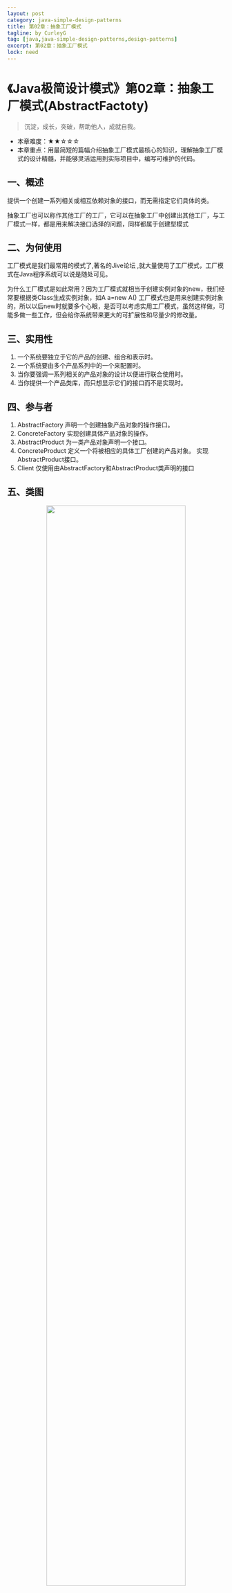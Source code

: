 ```yaml
---
layout: post
category: java-simple-design-patterns
title: 第02章：抽象工厂模式
tagline: by CurleyG
tag: [java,java-simple-design-patterns,design-patterns]
excerpt: 第02章：抽象工厂模式
lock: need
---
```


# 《Java极简设计模式》第02章：抽象工厂模式(AbstractFactoty)

> 沉淀，成长，突破，帮助他人，成就自我。

* 本章难度：★★☆☆☆
* 本章重点：用最简短的篇幅介绍抽象工厂模式最核心的知识，理解抽象工厂模式的设计精髓，并能够灵活运用到实际项目中，编写可维护的代码。

## 一、概述

提供一个创建一系列相关或相互依赖对象的接口，而无需指定它们具体的类。

抽象⼯⼚也可以称作其他⼯⼚的⼯⼚，它可以在抽象⼯⼚中创建出其他⼯⼚，与⼯⼚模式⼀样，都是⽤来解决接⼝选择的问题，同样都属于创建型模式

## 二、为何使用

工厂模式是我们最常用的模式了,著名的Jive论坛 ,就大量使用了工厂模式，工厂模式在Java程序系统可以说是随处可见。

为什么工厂模式是如此常用？因为工厂模式就相当于创建实例对象的new，我们经常要根据类Class生成实例对象，如A a=new A() 工厂模式也是用来创建实例对象的，所以以后new时就要多个心眼，是否可以考虑实用工厂模式，虽然这样做，可能多做一些工作，但会给你系统带来更大的可扩展性和尽量少的修改量。

## 三、实用性

1.   一个系统要独立于它的产品的创建、组合和表示时。
2.   一个系统要由多个产品系列中的一个来配置时。
3.   当你要强调一系列相关的产品对象的设计以便进行联合使用时。
4.   当你提供一个产品类库，而只想显示它们的接口而不是实现时。 

## 四、参与者

1.    AbstractFactory 声明一个创建抽象产品对象的操作接口。
2.    ConcreteFactory 实现创建具体产品对象的操作。
3.    AbstractProduct 为一类产品对象声明一个接口。
4.    ConcreteProduct 定义一个将被相应的具体工厂创建的产品对象。 实现AbstractProduct接口。
5.    Client 仅使用由AbstractFactory和AbstractProduct类声明的接口

## 五、类图

<div align="center">
    <img src="https://binghe.gitcode.host/assets/images/core/design/2023-07-10-001.png?raw=true" width="80%">
    <br/>
</div>

## 六、示例一

-    **AbstractFactory**

定义抽象工程类IAnimalFactory

```java
public interface IAnimalFactory {
    /**
     * 定义创建Icat接口实例的方法
     * @return
     */
    ICat createCat();
    /**
     * 定义创建IDog接口实例的方法
     * @return
     */
    IDog createDog();
}
```

-  **ConcreteFactory**

创建抽象工厂类的两个实现类，WhiteAnimalFactory和BlackAnimalFactory

```java
public class WhiteAnimalFactory implements IAnimalFactory {

    public ICat createCat() {
        return new WhiteCat();
    }

    public IDog createDog() {
        return new WhiteDog();
    }
}
```

```java
public class BlackAnimalFactory implements IAnimalFactory {
	@Override
    public ICat createCat() {
        return new BlackCat();
    }

    public IDog createDog() {
        return new BlackDog();
    }

}
```

-  **AbstractProduct**

定义抽象工厂中要生产的抽象产品接口ICat和IDog

```java
public interface ICat {
    /**
     * 定义方法
     */
    void eat();
}
```

```java
public interface IDog {
	 /**
     * 定义方法
     */
    void eat();
}
```

-  **ConcreteProduct**

创建产品的实现类BlackCat、BlackDog、WhiteCat、WhiteDog

```java
public class BlackCat implements ICat {
	@Override
    public void eat() {
        System.out.println("The black cat is eating!");
    }
}
```

```java
public class BlackDog implements IDog {
	@Override
    public void eat() {
        System.out.println("The black dog is eating");
    }
}
```

```java
public class WhiteCat implements ICat {
	@Override
    public void eat() {
        System.out.println("The white cat is eating!");
    }
}
```

```java
public class WhiteDog implements IDog {
	@Override
    public void eat() {
        System.out.println("The white dog is eating!");
    }

}
```

-  **Client**

定义一个测试类Test

```java
public class Test {
	public static void main(String[] args) {
	    IAnimalFactory blackAnimalFactory = new BlackAnimalFactory();
	    ICat blackCat = blackAnimalFactory.createCat();
	    blackCat.eat();
	    IDog blackDog = blackAnimalFactory.createDog();
	    blackDog.eat();
	    
	    IAnimalFactory whiteAnimalFactory = new WhiteAnimalFactory();
	    ICat whiteCat = whiteAnimalFactory.createCat();
	    whiteCat.eat();
	    IDog whiteDog = whiteAnimalFactory.createDog();
	    whiteDog.eat();
	}
}
```

- **输出结果**

```bash
The black cat is eating!
The black dog is eating
The white cat is eating!
The white dog is eating!
```

## 七、示例二

公司早期接⼊七⽜云OSS（对象存储服务）上传图⽚与视频，后因业务调整，公司要求额外⽀持阿⾥云、腾讯云等其他云服务商，并且可以对客户提供外界访问。

设计要求为：允许在不破坏原有代码逻辑情况下，实现对任意三⽅云⼚商的接⼊。

![image-20241119172424093](https://curleyg-1311489005.cos.ap-shanghai.myqcloud.com/image-20241119172424093.png)

**抽象⼯⼚模式**

顾名思义即为⼯⼚的⼯⼚，通过构建顶层的抽象⼯⼚和抽象的产品，屏蔽系列产品的构建过程。

抽象⼯⼚与抽象的系列产品接⼝

```java
package com.itlaoqi.abstractfactory.factory;
import com.itlaoqi.abstractfactory.factory.product.OssImage;
import com.itlaoqi.abstractfactory.factory.product.OssVideo;
public interface AbstractOssFactory {
 public OssImage uploadImage(byte[] bytes);
 public OssVideo uploadVideo(byte[] bytes);
}

package com.itlaoqi.abstractfactory.factory.product;
public interface OssImage {
 public String getThumb() ;
 public String getWatermark() ;
 public String getEnhance();
}

package com.itlaoqi.abstractfactory.factory.product;
public interface OssVideo {
 public String get720P();
 public String get1080P();
}
```

### 七⽜云实现

⼯⼚实现类

```java
package com.itlaoqi.abstractfactory.qiniu;
import com.itlaoqi.abstractfactory.factory.AbstractOssFactory;
import com.itlaoqi.abstractfactory.factory.product.OssImage;
import com.itlaoqi.abstractfactory.factory.product.OssVideo;
import com.itlaoqi.abstractfactory.qiniu.product.QiniuOssImage;
import com.itlaoqi.abstractfactory.qiniu.product.QiniuOssVideo;
public class QiniuOssFactory implements AbstractOssFactory {
    
 @Override
 public OssImage uploadImage(byte[] bytes) {
 return new QiniuOssImage(bytes,"IT⽼⻬");
 }
    
 @Override
 public OssVideo uploadVideo(byte[] bytes) {
 return new QiniuOssVideo(bytes,"IT⽼⻬");
 }
}
```

七⽜图⽚产品

```java
package com.itlaoqi.abstractfactory.qiniu.product;
import com.itlaoqi.abstractfactory.factory.product.OssImage;
public class QiniuOssImage implements OssImage {
 private byte[] bytes;
 public QiniuOssImage(byte[] bytes,String watermark){
 this.bytes = bytes;
 System.out.println("[七⽜云]图⽚已上传⾄七⽜云OSS，URL：http://oss.qini
u.com/xxxxxxx.jpg");
 System.out.println("[七⽜云]已⽣成缩略图，尺⼨800X600像素");
 System.out.println("[七⽜云]已为图⽚新增⽔印，⽔印⽂本：" + watermark +
",⽂本颜⾊#cccccc");
 System.out.println("[七⽜云]已将图⽚AI增强为1080P⾼清画质");
 }
 @Override
 public String getThumb() {
 return "http://oss.qiniu.com/xxxxxxx_thumb.jpg";
 }
 @Override
 public String getWatermark() {
 return "http://oss.qiniu.com/xxxxxxx_watermark.jpg";
 }
 @Override
 public String getEnhance() {
 return "http://oss.qiniu.com/xxxxxxx_enhance.jpg";
 }
}
```

七⽜视频产品

```java
package com.itlaoqi.abstractfactory.qiniu.product;
import com.itlaoqi.abstractfactory.factory.product.OssVideo;
public class QiniuOssVideo implements OssVideo {
 private byte[] bytes;
    
 public QiniuOssVideo(byte[] bytes, String watermark) {
 this.bytes = bytes;
 System.out.println("[七⽜云]视频已上传⾄阿⾥云OSS，URL：http://oss.qiniu.com/xxx.mp4");
 System.out.println("[七⽜云]1080P转码成功,码率：3500K");
 System.out.println("[七⽜云]720P转码成功，码率：2500K");
 }
    
 @Override
 public String get720P() {
 return "http://oss.qiniu.com/xxx_720p_2500.mp4";
 }
    
 @Override
 public String get1080P() {
 return "http://oss.qiniu.com/xxx_1080p_3500.mp4";
 }
}
```

### 阿⾥云实现

```java
package com.itlaoqi.abstractfactory.aliyun;
import com.itlaoqi.abstractfactory.factory.AbstractOssFactory;
import com.itlaoqi.abstractfactory.factory.product.OssImage;
import com.itlaoqi.abstractfactory.factory.product.OssVideo;
import com.itlaoqi.abstractfactory.aliyun.product.AliyunOssImage;
import com.itlaoqi.abstractfactory.aliyun.product.AliyunOssVideo;
public class AliyunOssFactory implements AbstractOssFactory {
 @Override
 public OssImage uploadImage(byte[] bytes) {
 return new AliyunOssImage(bytes,"IT⽼⻬",true);
 }
 @Override
 public OssVideo uploadVideo(byte[] bytes) {
 return new AliyunOssVideo(bytes,"IT⽼⻬");
 }
}
```

阿⾥云图⽚产品

```java
package com.itlaoqi.abstractfactory.aliyun.product;
import com.itlaoqi.abstractfactory.factory.product.OssImage;
public class AliyunOssImage implements OssImage {
 private byte[] bytes;
 public AliyunOssImage(byte[] bytes, String watermark,boolean transpare
nt){
 this.bytes = bytes;
 System.out.println("[阿⾥云]图⽚已上传⾄阿⾥云OSS，URL：http://oss.aliyun.com/xxxxxxx.jpg");
 System.out.println("[阿⾥云]已⽣成缩略图，尺⼨640X480像素");
 System.out.println("[阿⾥云]已为图⽚新增⽔印，⽔印⽂本：" + watermark +",⽂本颜⾊：#aaaaaa,背景透明：" + transparent);
 System.out.println("[阿⾥云]已将图⽚AI增强为4K极清画质");
 }
 @Override
 public String getThumb() {
 return "http://oss.aliyun.com/xxxxxxx_thumb.jpg";
 }
 @Override
 public String getWatermark() {
 return "http://oss.aliyun.com/xxxxxxx_watermark.jpg";
 }
 @Override
 public String getEnhance() {
 return "http://oss.aliyun.com/xxxxxxx_enhance.jpg";
 }
}
```

阿⾥云视频产品

```java
package com.itlaoqi.abstractfactory.aliyun.product;
import com.itlaoqi.abstractfactory.factory.product.OssVideo;
public class AliyunOssVideo implements OssVideo {
 private byte[] bytes;
 public AliyunOssVideo(byte[] bytes, String watermark) {
 this.bytes = bytes;
 System.out.println("[阿⾥云]视频已上传⾄阿⾥云OSS，URL：http://oss.aliyun.com/xxx.mp4");
 System.out.println("[阿⾥云]720P转码成功，码率：5000K");
 System.out.println("[阿⾥云]1080P转码成功,码率：7000K");
 }
 @Override
 public String get720P() {
 return "http://oss.aliyun.com/xxx_720p.mp4";
 }
 @Override
 public String get1080P() {
 return "http://oss.aliyun.com/xxx_1080p.mp4";
 }
}
```

⽤户端根本不需要了解阿⾥云/七⽜云的处理细节，直接创建⼯⼚对象就好啦。你建哪个⼯⼚，就采⽤哪个⼯⼚⽣产品，产品的特质也不同。

同时，未来接⼊腾讯云也不需要修改现在的代码，按上⾯的套路实现⼀个⼯⼚和图⽚、视频对象即可



```java
package com.itlaoqi.abstractfactory;
import com.itlaoqi.abstractfactory.aliyun.AliyunOssFactory;
import com.itlaoqi.abstractfactory.factory.AbstractOssFactory;
import com.itlaoqi.abstractfactory.factory.product.OssImage;
import com.itlaoqi.abstractfactory.factory.product.OssVideo;
import com.itlaoqi.abstractfactory.qiniu.QiniuOssFactory;
public class Client {
 public static void main(String[] args) {
 // AbstractOssFactory factory = new AliyunOssFactory();
 AbstractOssFactory factory = new QiniuOssFactory();
 
 OssImage ossImage = factory.uploadImage(new byte[1024]);
 OssVideo ossVideo = factory.uploadVideo(new byte[1024]);
 System.out.println(ossImage.getThumb());
 System.out.println(ossImage.getWatermark());
 System.out.println(ossImage.getEnhance());
 System.out.println(ossVideo.get720P());
 System.out.println(ossVideo.get1080P());
 }
}
```



## 八、总结

由此可见，工厂方法确实为系统结构提供了非常灵活强大的动态扩展机制，只要我们更换一下具体的工厂方法，系统其他地方无需一点变换，就有可能将系统功能进行改头换面的变化。

